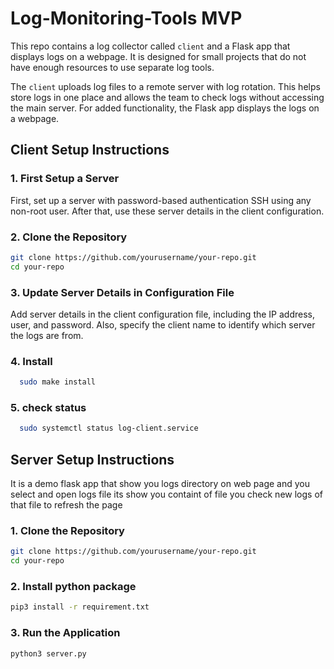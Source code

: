 # Log-Monitoring-Tools MVP

This repo contains a log collector called `client` and a Flask app that displays logs on a webpage. It is designed for small projects that do not have enough resources to use separate log tools. 

The `client` uploads log files to a remote server with log rotation. This helps store logs in one place and allows the team to check logs without accessing the main server. For added functionality, the Flask app displays the logs on a webpage.

## Client Setup Instructions
### 1. First Setup a Server

First, set up a server with password-based authentication SSH using any non-root user. After that, use these server details in the client configuration.

### 2. Clone the Repository

```sh
git clone https://github.com/yourusername/your-repo.git
cd your-repo
```
### 3. Update Server Details in Configuration File

Add server details in the client configuration file, including the IP address, user, and password. Also, specify the client name to identify which server the logs are from.

### 4. Install
```sh
  sudo make install
```
### 5. check status
```sh
  sudo systemctl status log-client.service
```
## Server Setup Instructions

It is a demo flask app that show you logs directory on web page and you select and open logs file its show you containt of file you check new logs of that file to refresh the page

### 1. Clone the Repository

```sh
git clone https://github.com/yourusername/your-repo.git
cd your-repo
```
### 2. Install python package
```sh
pip3 install -r requirement.txt
```
### 3. Run the Application
```sh
python3 server.py
```
